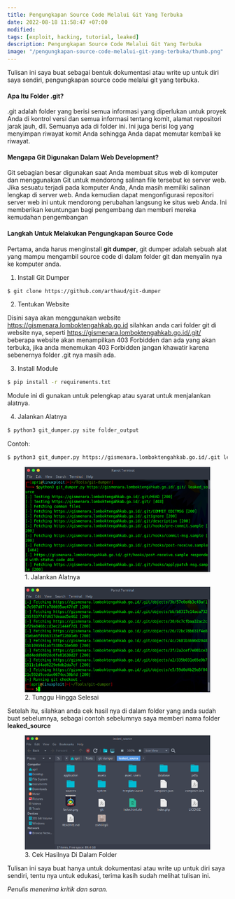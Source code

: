 ```yaml
---
title: Pengungkapan Source Code Melalui Git Yang Terbuka
date: 2022-08-18 11:58:47 +07:00
modified:
tags: [exploit, hacking, tutorial, leaked]
description: Pengungkapan Source Code Melalui Git Yang Terbuka
image: "/pengungkapan-source-code-melalui-git-yang-terbuka/thumb.png"
---
```


Tulisan ini saya buat sebagai bentuk dokumentasi atau write up untuk diri saya sendiri, pengungkapan source code melalui git yang terbuka.

#### Apa Itu Folder .git?
.git adalah folder yang berisi semua informasi yang diperlukan untuk proyek Anda di kontrol versi dan semua informasi tentang komit, alamat repositori jarak jauh, dll. Semuanya ada di folder ini. Ini juga berisi log yang menyimpan riwayat komit Anda sehingga Anda dapat memutar kembali ke riwayat.

#### Mengapa Git Digunakan Dalam Web Development?
Git sebagian besar digunakan saat Anda membuat situs web di komputer dan menggunakan Git untuk mendorong salinan file tersebut ke server web. Jika sesuatu terjadi pada komputer Anda, Anda masih memiliki salinan lengkap di server web. Anda kemudian dapat mengonfigurasi repositori server web ini untuk mendorong perubahan langsung ke situs web Anda. Ini memberikan keuntungan bagi pengembang dan memberi mereka kemudahan pengembangan

#### Langkah Untuk Melakukan Pengungkapan Source Code
Pertama, anda harus menginstall **git dumper**, git dumper adalah sebuah alat yang mampu mengambil source code di dalam folder git dan menyalin nya ke komputer anda.

1. Install Git Dumper

```bash
$ git clone https://github.com/arthaud/git-dumper
```

2. Tentukan Website

Disini saya akan menggunakan website <a href="https://gismenara.lomboktengahkab.go.id/">https://gismenara.lomboktengahkab.go.id</a> silahkan anda cari folder git di website nya, seperti <a href="https://gismenara.lomboktengahkab.go.id/.git/">https://gismenara.lomboktengahkab.go.id/.git/</a> beberapa website akan menampilkan 403 Forbidden dan ada yang akan terbuka, jika anda menemukan 403 Forbidden jangan khawatir karena sebenernya folder .git nya masih ada.

3. Install Module

```bash
$ pip install -r requirements.txt
```
Module ini di gunakan untuk pelengkap atau syarat untuk menjalankan alatnya.

4. Jalankan Alatnya

```bash
$ python3 git_dumper.py site folder_output
```
Contoh:
```bash
$ python3 git_dumper.py https://gismenara.lomboktengahkab.go.id/.git leaked_source
```

<figure>
<img src="https://github.com/africode7/rtd/blob/master/_posts/pengungkapan-source-code-melalui-git-yang-terbuka/1.png" alt="1. Jalankan Alatnya">
<figcaption>1. Jalankan Alatnya</figcaption>
</figure>

<figure>
<img src="https://github.com/africode7/rtd/blob/master/_posts/pengungkapan-source-code-melalui-git-yang-terbuka/2.png" alt="Tunggu Hingga Selesai">
<figcaption>2. Tunggu Hingga Selesai</figcaption>
</figure>

Setelah itu, silahkan anda cek hasil nya di dalam folder yang anda sudah buat sebelumnya, sebagai contoh sebelumnya saya memberi nama folder **leaked_source**

<figure>
<img src="https://github.com/africode7/rtd/blob/master/_posts/pengungkapan-source-code-melalui-git-yang-terbuka/3.png" alt="Cek Hasilnya di dalam folder">
<figcaption>3. Cek Hasilnya Di Dalam Folder</figcaption>
</figure>

Tulisan ini saya buat hanya untuk dokumentasi atau write up untuk diri saya sendiri, tentu nya untuk edukasi, terima kasih sudah melihat tulisan ini.

_Penulis menerima kritik dan saran._
